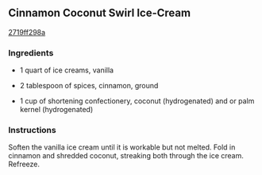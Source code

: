 ## Cinnamon Coconut Swirl Ice-Cream

[2719ff298a](http://www.food.com/recipe/cinnamon-coconut-swirl-ice-cream-310176)

### Ingredients

 - 1 quart of ice creams, vanilla

 - 2 tablespoon of spices, cinnamon, ground

 - 1 cup of shortening confectionery, coconut (hydrogenated) and or palm kernel (hydrogenated)

### Instructions

Soften the vanilla ice cream until it is workable but not melted. Fold in cinnamon and shredded coconut, streaking both through the ice cream. Refreeze.